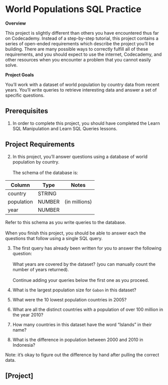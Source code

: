# World Populations SQL Practice

**Overview**

This project is slightly different than others you have encountered thus far on Codecademy. Instead of a step-by-step tutorial, this project contains a series of open-ended requirements which describe the project you’ll be building. There are many possible ways to correctly fulfill all of these requirements, and you should expect to use the internet, Codecademy, and other resources when you encounter a problem that you cannot easily solve.

**Project Goals**

You’ll work with a dataset of world population by country data from recent years. You’ll write queries to retrieve interesting data and answer a set of specific questions.

## Prerequisites
1. In order to complete this project, you should have completed the Learn SQL Manipulation and Learn SQL Queries lessons.

## Project Requirements
2. In this project, you’ll answer questions using a database of world population by country.
<br /><br />The schema of the database is:

| Column | Type | Notes |
|---|---|---|
| country | STRING |
| population | NUMBER | (in millions) |
| year | NUMBER	|

Refer to this schema as you write queries to the database.
<br /><br />When you finish this project, you should be able to answer each the questions that follow using a single SQL query.

3. The first query has already been written for you to answer the following question:
 <br /><br />What years are covered by the dataset? (you can manually count the number of years returned).
<br /><br />Continue adding your queries below the first one as you proceed.

4. What is the largest population size for ```Gabon``` in this dataset?

5. What were the 10 lowest population countries in 2005?

6. What are all the distinct countries with a population of over 100 million in the year 2010?

7. How many countries in this dataset have the word “Islands” in their name?

8. What is the difference in population between 2000 and 2010 in Indonesia?

Note: it’s okay to figure out the difference by hand after pulling the correct data.

## [Project]
